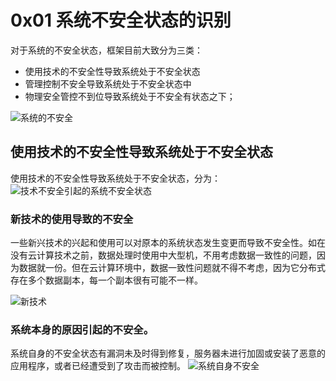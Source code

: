 # 0x01 系统不安全状态的识别

对于系统的不安全状态，框架目前大致分为三类：

* 使用技术的不安全性导致系统处于不安全状态
* 管理控制不安全导致系统处于不安全状态中
* 物理安全管控不到位导致系统处于不安全有状态之下；

![系统的不安全]($resource/%E7%B3%BB%E7%BB%9F%E7%9A%84%E4%B8%8D%E5%AE%89%E5%85%A8.png)

## 使用技术的不安全性导致系统处于不安全状态

使用技术的不安全性导致系统处于不安全状态，分为：
![技术不安全引起的系统不安全状态]($resource/%E6%8A%80%E6%9C%AF%E4%B8%8D%E5%AE%89%E5%85%A8%E5%BC%95%E8%B5%B7%E7%9A%84%E7%B3%BB%E7%BB%9F%E4%B8%8D%E5%AE%89%E5%85%A8%E7%8A%B6%E6%80%81.png)

### 新技术的使用导致的不安全

一些新兴技术的兴起和使用可以对原本的系统状态发生变更而导致不安全性。如在没有云计算技术之前，数据处理时使用中大型机，不用考虑数据一致性的问题，因为数据就一份。但在云计算环境中，数据一致性问题就不得不考虑，因为它分布式存在多个数据副本，每一个副本很有可能不一样。

![新技术]($resource/%E6%96%B0%E6%8A%80%E6%9C%AF.png)

### 系统本身的原因引起的不安全。

系统自身的不安全状态有漏洞未及时得到修复，服务器未进行加固或安装了恶意的应用程序，或者已经遭受到了攻击而被控制。
![系统自身不安全]($resource/%E7%B3%BB%E7%BB%9F%E8%87%AA%E8%BA%AB%E4%B8%8D%E5%AE%89%E5%85%A8.png)

